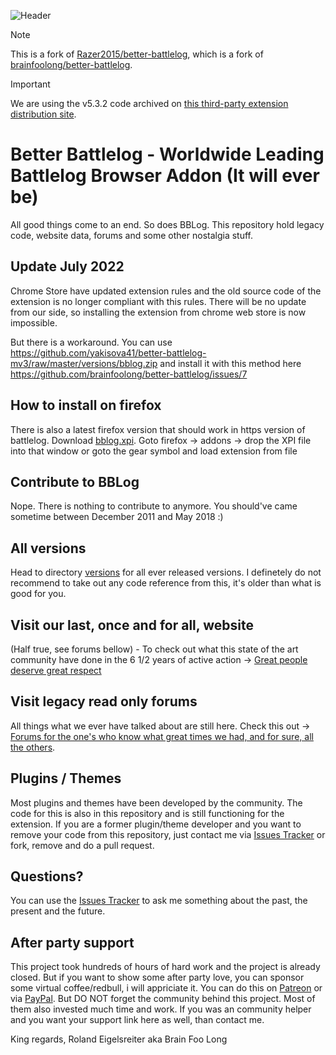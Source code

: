 ![Header](https://github.com/brainfoolong/better-battlelog/raw/master/images/github-header.jpg)

> [!NOTE]
>  This is a fork of [Razer2015/better-battlelog](https://github.com/Razer2015/better-battlelog), which is a fork of [brainfoolong/better-battlelog](https://github.com/brainfoolong/better-battlelog).

> [!IMPORTANT]
> We are using the v5.3.2 code archived on [this third-party extension distribution site](https://chrome-stats.com/d/better-battlelog-fix-bblog/download).

# Better Battlelog - Worldwide Leading Battlelog Browser Addon (It will ever be)

All good things come to an end. So does BBLog. This repository hold legacy code, website data, forums and some other nostalgia stuff.

## Update July 2022

Chrome Store have updated extension rules and the old source code of the extension is no longer compliant with this rules. There will be no update from our side, so installing the extension from chrome web store is now impossible.

But there is a workaround. You can use https://github.com/yakisova41/better-battlelog-mv3/raw/master/versions/bblog.zip and install it with this method here  https://github.com/brainfoolong/better-battlelog/issues/7

## How to install on firefox

There is also a latest firefox version that should work in https version of battlelog.
Download [bblog.xpi](https://github.com/brainfoolong/better-battlelog/raw/master/versions/4.9.3/bblog.xpi).
Goto firefox -> addons -> drop the XPI file into that window or goto the gear symbol and load extension from file


## Contribute to BBLog

Nope. There is nothing to contribute to anymore. You should've came sometime between December 2011 and May 2018 :)

## All versions

Head to directory [versions](https://github.com/yakisova41/better-battlelog-mv3/blob/master/versions) for all ever released versions. I definetely do not recommend to take out any code reference from this, it's older than what is good for you.

## Visit our last, once and for all, website

(Half true, see forums bellow) - To check out what this state of the art community have done in the 6 1/2 years of active action -> [Great people deserve great respect](https://getbblog.com)

## Visit legacy read only forums

All things what we ever have talked about are still here. Check this out -> [Forums for the one's who know what great times we had, and for sure, all the others](https://getbblog.com/forums/sitemap.html).

## Plugins / Themes

Most plugins and themes have been developed by the community. The code for this is also in this repository and is still functioning for the extension. If you are a former plugin/theme developer and you want to remove your code from this repository, just contact me via [Issues Tracker](https://github.com/yakisova41/better-battlelog-mv3/issues) or fork, remove and do a pull request.

## Questions?

You can use the [Issues Tracker](https://github.com/yakisova41/better-battlelog-mv3/issues) to ask me something about the past, the present and the future.

## After party support 

This project took hundreds of hours of hard work and the project is already closed. But if you want to show some after party love, you can sponsor some virtual coffee/redbull, i will appriciate it. You can do this on [Patreon](https://www.patreon.com/brainfoolong) or via [PayPal](https://www.paypal.me/brainfoolong). But DO NOT forget the community behind this project. Most of them also invested much time and work. If you was an community helper and you want your support link here as well, than contact me.

King regards, Roland Eigelsreiter aka Brain Foo Long
